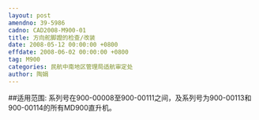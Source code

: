 ```yaml
---
layout: post
amendno: 39-5986
cadno: CAD2008-M900-01
title: 方向舵脚蹬的检查/改装
date: 2008-05-12 00:00:00 +0800
effdate: 2008-06-02 00:00:00 +0800
tag: M900
categories: 民航中南地区管理局适航审定处
author: 陶娟
---
```


##适用范围:
系列号在900-00008至900-00111之间，及系列号为900-00113和900-00114的所有MD900直升机。

